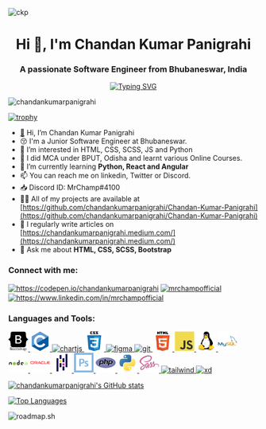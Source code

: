![ckp](https://github.com/chandankumarpanigrahi/Chandan-Kumar-Panigrahi/assets/91644974/9c4921b4-7763-40ba-b9ff-e412978aa65e)


<h1 align="center">Hi 👋, I'm Chandan Kumar Panigrahi</h1>
<h3 align="center">A passionate Software Engineer from Bhubaneswar, India</h3>

<p align="center"><a href="https://git.io/typing-svg"><img src="https://readme-typing-svg.demolab.com?font=Fira+Code&pause=1000&color=4D61AA&width=435&lines=Eat+-+Sleep+-+Code+-+Repeat" alt="Typing SVG" /></a></p>

<p align="left"> <img src="https://komarev.com/ghpvc/?username=chandankumarpanigrahi&label=Profile%20views&color=0e75b6&style=flat" alt="chandankumarpanigrahi" /> </p>

[![trophy](https://github-profile-trophy.vercel.app/?username=chandankumarpanigrahi&theme=darkhub&no-frame=true)](https://github.com/ryo-ma/github-profile-trophy)


- [👋](https://res.cloudinary.com/dyvcg2scr/raw/upload/v1691241458/chandan_tqx0va.css) Hi, I’m Chandan Kumar Panigrahi
- 😚 I'm a Junior Software Engineer at Bhubaneswar.
- 👀 I’m interested in HTML, CSS, SCSS, JS and Python
- 🌱 I did MCA under BPUT, Odisha and learnt various Online Courses.
- 🌱 I’m currently learning **Python, React and Angular**
- 📫 You can reach me on linkedin, Twitter or Discord.
- 📥 Discord ID: MrChamp#4100
- 👨‍💻 All of my projects are available at [https://github.com/chandankumarpanigrahi/Chandan-Kumar-Panigrahi](https://github.com/chandankumarpanigrahi/Chandan-Kumar-Panigrahi)
- 📝 I regularly write articles on [https://chandankumarpanigrahi.medium.com/](https://chandankumarpanigrahi.medium.com/)
- 💬 Ask me about **HTML, CSS, SCSS, Bootstrap**

<h3 align="left">Connect with me:</h3>
<p align="left">
<a href="https://codepen.io/https://codepen.io/chandankumarpanigrahi" target="blank"><img align="center" src="https://raw.githubusercontent.com/rahuldkjain/github-profile-readme-generator/master/src/images/icons/Social/codepen.svg" alt="https://codepen.io/chandankumarpanigrahi" height="30" width="40" /></a>
<a href="https://twitter.com/mrchampofficial" target="blank"><img align="center" src="https://raw.githubusercontent.com/rahuldkjain/github-profile-readme-generator/master/src/images/icons/Social/twitter.svg" alt="mrchampofficial" height="30" width="40" /></a>
<a href="https://linkedin.com/in/https://www.linkedin.com/in/mrchampofficial" target="blank"><img align="center" src="https://raw.githubusercontent.com/rahuldkjain/github-profile-readme-generator/master/src/images/icons/Social/linked-in-alt.svg" alt="https://www.linkedin.com/in/mrchampofficial" height="30" width="40" /></a>
</p>

<h3 align="left">Languages and Tools:</h3>
<p align="left"> <a href="https://getbootstrap.com" target="_blank" rel="noreferrer"> <img src="https://raw.githubusercontent.com/devicons/devicon/master/icons/bootstrap/bootstrap-plain-wordmark.svg" alt="bootstrap" width="40" height="40"/> </a> <a href="https://www.cprogramming.com/" target="_blank" rel="noreferrer"> <img src="https://raw.githubusercontent.com/devicons/devicon/master/icons/c/c-original.svg" alt="c" width="40" height="40"/> </a> <a href="https://www.chartjs.org" target="_blank" rel="noreferrer"> <img src="https://www.chartjs.org/media/logo-title.svg" alt="chartjs" width="40" height="40"/> </a> <a href="https://www.w3schools.com/css/" target="_blank" rel="noreferrer"> <img src="https://raw.githubusercontent.com/devicons/devicon/master/icons/css3/css3-original-wordmark.svg" alt="css3" width="40" height="40"/> </a> <a href="https://www.figma.com/" target="_blank" rel="noreferrer"> <img src="https://www.vectorlogo.zone/logos/figma/figma-icon.svg" alt="figma" width="40" height="40"/> </a> <a href="https://git-scm.com/" target="_blank" rel="noreferrer"> <img src="https://www.vectorlogo.zone/logos/git-scm/git-scm-icon.svg" alt="git" width="40" height="40"/> </a> <a href="https://www.w3.org/html/" target="_blank" rel="noreferrer"> <img src="https://raw.githubusercontent.com/devicons/devicon/master/icons/html5/html5-original-wordmark.svg" alt="html5" width="40" height="40"/> </a> <a href="https://developer.mozilla.org/en-US/docs/Web/JavaScript" target="_blank" rel="noreferrer"> <img src="https://raw.githubusercontent.com/devicons/devicon/master/icons/javascript/javascript-original.svg" alt="javascript" width="40" height="40"/> </a> <a href="https://www.linux.org/" target="_blank" rel="noreferrer"> <img src="https://raw.githubusercontent.com/devicons/devicon/master/icons/linux/linux-original.svg" alt="linux" width="40" height="40"/> </a> <a href="https://www.mysql.com/" target="_blank" rel="noreferrer"> <img src="https://raw.githubusercontent.com/devicons/devicon/master/icons/mysql/mysql-original-wordmark.svg" alt="mysql" width="40" height="40"/> </a> <a href="https://nodejs.org" target="_blank" rel="noreferrer"> <img src="https://raw.githubusercontent.com/devicons/devicon/master/icons/nodejs/nodejs-original-wordmark.svg" alt="nodejs" width="40" height="40"/> </a> <a href="https://www.oracle.com/" target="_blank" rel="noreferrer"> <img src="https://raw.githubusercontent.com/devicons/devicon/master/icons/oracle/oracle-original.svg" alt="oracle" width="40" height="40"/> </a> <a href="https://pandas.pydata.org/" target="_blank" rel="noreferrer"> <img src="https://raw.githubusercontent.com/devicons/devicon/2ae2a900d2f041da66e950e4d48052658d850630/icons/pandas/pandas-original.svg" alt="pandas" width="40" height="40"/> </a> <a href="https://www.photoshop.com/en" target="_blank" rel="noreferrer"> <img src="https://raw.githubusercontent.com/devicons/devicon/master/icons/photoshop/photoshop-line.svg" alt="photoshop" width="40" height="40"/> </a> <a href="https://www.php.net" target="_blank" rel="noreferrer"> <img src="https://raw.githubusercontent.com/devicons/devicon/master/icons/php/php-original.svg" alt="php" width="40" height="40"/> </a> <a href="https://www.python.org" target="_blank" rel="noreferrer"> <img src="https://raw.githubusercontent.com/devicons/devicon/master/icons/python/python-original.svg" alt="python" width="40" height="40"/> </a> <a href="https://sass-lang.com" target="_blank" rel="noreferrer"> <img src="https://raw.githubusercontent.com/devicons/devicon/master/icons/sass/sass-original.svg" alt="sass" width="40" height="40"/> </a> <a href="https://tailwindcss.com/" target="_blank" rel="noreferrer"> <img src="https://www.vectorlogo.zone/logos/tailwindcss/tailwindcss-icon.svg" alt="tailwind" width="40" height="40"/> </a> <a href="https://www.adobe.com/products/xd.html" target="_blank" rel="noreferrer"> <img src="https://cdn.worldvectorlogo.com/logos/adobe-xd.svg" alt="xd" width="40" height="40"/> </a> </p>


<a href="http://www.github.com/chandankumarpanigrahi"><img src="https://github-readme-stats.vercel.app/api?username=chandankumarpanigrahi&show_icons=true&hide=&count_private=true&title_color=0891b2&text_color=ffffff&icon_color=0891b2&bg_color=0c1117&hide_border=true&show_icons=true" alt="chandankumarpanigrahi's GitHub stats" /></a>


<a href="https://github.com/chandankumarpanigrahi" align="left"><img src="https://github-readme-stats.vercel.app/api/top-langs/?username=chandankumarpanigrahi&langs_count=10&title_color=0891b2&text_color=ffffff&icon_color=0891b2&bg_color=0c1117&hide_border=true&locale=en&custom_title=Top%20%Languages" alt="Top Languages" /></a>


<div><img src="https://api.roadmap.sh/v1-badge/wide/64c387a2e244f2be6a48e2f5?variant=dark" alt="roadmap.sh"/></div>
